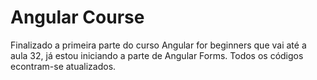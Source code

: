 # Angular Course

Finalizado a primeira parte do curso Angular for beginners que vai até a aula 32, já estou iniciando a parte de Angular Forms.
Todos os códigos econtram-se atualizados.

